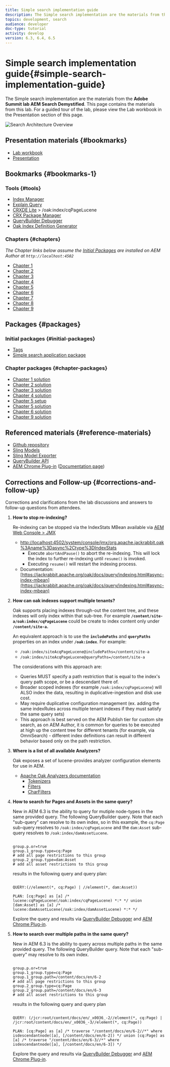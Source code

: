 ```yaml
---
title: Simple search implementation guide
description: The Simple search implementation are the materials from the 2017 Summit lab AEM Search Demystified. This page contains the materials from this lab. For a guided tour of the lab, please view  the Lab workbook in the Presentation section of this page.
topics: development, search
audience: developer
doc-type: tutorial
activity: develop
version: 6.3, 6.4, 6.5
---
```


# Simple search implementation guide{#simple-search-implementation-guide}

The Simple search implementation are the materials from the **Adobe Summit lab AEM Search Demystified**. This page contains the materials from this lab. For a guided tour of the lab, please view  the Lab workbook in the Presentation section of this page.

![Search Architecture Overview](assets/l4080/simple-search-application.png)

## Presentation materials {#bookmarks}

* [Lab workbook](assets/l4080/l4080-lab-workbook.pdf)
* [Presentation](assets/l4080/l4080-presentation.pdf)

## Bookmarks {#bookmarks-1}

### Tools {#tools}

* [Index Manager](http://localhost:4502/libs/granite/operations/content/diagnosis/tool.html/granite_oakindexmanager)
* [Explain Query](http://localhost:4502/libs/granite/operations/content/diagnosis/tool.html/granite_queryperformance)
* [CRXDE Lite](http://localhost:4502/crx/de/index.jsp#/oak%3Aindex/cqPageLucene) &gt; /oak:index/cqPageLucene
* [CRX Package Manager](http://localhost:4502/crx/packmgr/index.jsp)
* [QueryBuilder Debugger](http://localhost:4502/libs/cq/search/content/querydebug.html?)
* [Oak Index Definition Generator](https://oakutils.appspot.com/generate/index)

### Chapters {#chapters}

*The Chapter links below assume the [Initial Packages](#initialpackages) are installed on AEM Author at `http://localhost:4502`*

* [Chapter 1](http://localhost:4502/editor.html/content/summit/l4080/chapter-1.html)
* [Chapter 2](http://localhost:4502/editor.html/content/summit/l4080/chapter-2.html)
* [Chapter 3](http://localhost:4502/editor.html/content/summit/l4080/chapter-3.html)
* [Chapter 4](http://localhost:4502/editor.html/content/summit/l4080/chapter-4.html)
* [Chapter 5](http://localhost:4502/editor.html/content/summit/l4080/chapter-5.html)
* [Chapter 6](http://localhost:4502/editor.html/content/summit/l4080/chapter-6.html)
* [Chapter 7](http://localhost:4502/editor.html/content/summit/l4080/chapter-7.html)
* [Chapter 8](http://localhost:4502/editor.html/content/summit/l4080/chapter-8.html)
* [Chapter 9](http://localhost:4502/editor.html/content/summit/l4080/chapter-9.html)

## Packages {#packages}

### Initial packages {#initial-packages}

* [Tags](assets/l4080/summit-tags.zip)
* [Simple search application package](assets/l4080/simple.ui.apps-0.0.1-snapshot.zip)

### Chapter packages {#chapter-packages}

* [Chapter 1 solution](assets/l4080/l4080-chapter1.zip)
* [Chapter 2 solution](assets/l4080/l4080-chapter2.zip)
* [Chapter 3 solution](assets/l4080/l4080-chapter3.zip)
* [Chapter 4 solution](assets/l4080/l4080-chapter4.zip)
* [Chapter 5 setup](assets/l4080/l4080-chapter5-setup.zip)
* [Chapter 5 solution](assets/l4080/l4080-chapter5-solution.zip)
* [Chapter 6 solution](assets/l4080/l4080-chapter6.zip)
* [Chapter 9 solution](assets/l4080/l4080-chapter9.zip)

## Referenced materials {#reference-materials}

* [Github repository](https://github.com/Adobe-Marketing-Cloud/aem-guides/tree/master/simple-search-guide)
* [Sling Models](https://sling.apache.org/documentation/bundles/models.html)
* [Sling Model Exporter](https://sling.apache.org/documentation/bundles/models.html#exporter-framework-since-130)
* [QueryBuilder API](https://docs.adobe.com/docs/en/aem/6-2/develop/search/querybuilder-api.html)
* [AEM Chrome Plug-in](https://chrome.google.com/webstore/detail/aem-chrome-plug-in/ejdcnikffjleeffpigekhccpepplaode) ([Documentation page](https://adobe-consulting-services.github.io/acs-aem-tools/aem-chrome-plugin/))

## Corrections and Follow-up {#corrections-and-follow-up}

Corrections and clarifications from the lab discussions and answers to follow-up questions from attendees.

1. **How to stop re-indexing?**  

    Re-indexing can be stopped via the IndexStats MBean available via [AEM Web Console &gt; JMX](http://localhost:4502/system/console/jmx)

    * [http://localhost:4502/system/console/jmx/org.apache.jackrabbit.oak%3Aname%3Dasync%2Ctype%3DIndexStats](http://localhost:4502/system/console/jmx/org.apache.jackrabbit.oak%3Aname%3Dasync%2Ctype%3DIndexStats)
        * Execute `abortAndPause()` to abort the re-indexing. This will lock the index to further re-indexing until `resume()` is invoked.
        * Executing `resume()` will restart the indexing process.
    * Documentation: [https://jackrabbit.apache.org/oak/docs/query/indexing.html#async-index-mbean](https://jackrabbit.apache.org/oak/docs/query/indexing.html#async-index-mbean)

2. **How can oak indexes support multiple tenants?**  

    Oak supports placing indexes through-out the content tree, and these indexes will only index within that sub-tree. For example **`/content/site-a/oak:index/cqPageLucene`** could be create to index content only under **`/content/site-a`.**

    An equivalent approach is to use the **`includePaths`** and **`queryPaths`** properties on an index under **`/oak:index`**. For example:

    * `/oak:index/siteAcqPageLucene@includePaths=/content/site-a`
    * `/oak:index/siteAcqPageLucene@queryPaths=/content/site-a`

   The considerations with this approach are:

    * Queries MUST specify a path restriction that is equal to the index's query path scope, or be a descendant there of.
    * Broader scoped indexes (for example `/oak:index/cqPageLucene`) will ALSO index the data, resulting in duplicative-ingestion and disk use cost.
    * May require duplicative configuration management (ex. adding the same indexRules across multiple tenant indexes if they must satisfy the same query sets)
    * This approach is best served on the AEM Publish tier for custom site search, as on AEM Author, it is common for queries to be executed at high up the content tree for different tenants (for example, via OmniSearch) - different index definitions can result in different behavior based only on the path restriction.

3. **Where is a list of all available Analyzers?**

    Oak exposes a set of lucene-provides analyzer configuration elements for use in AEM.

    * [Apache Oak Analyzers documentation](http://jackrabbit.apache.org/oak/docs/query/lucene.html#analyzers)
        * [Tokenizers](https://cwiki.apache.org/confluence/display/solr/Tokenizers)
        * [Filters](https://cwiki.apache.org/confluence/display/solr/Filter+Descriptions)
        * [CharFilters](https://cwiki.apache.org/confluence/display/solr/CharFilterFactories)

4. **How to search for Pages and Assets in the same query?**

    New in AEM 6.3 is the ability to query for mutiple node-types in the same provided query. The following QueryBuilder query. Note that each "sub-query" can resolve to its own index, so in this example, the `cq:Page` sub-query resolves to `/oak:index/cqPageLucene` and the `dam:Asset` sub-query resolves to `/oak:index/damAssetLucene`.

    ```plain

    group.p.or=true
    group.1_group.type=cq:Page
    # add all page restrictions to this group
    group.2_group.type=dam:Asset
    # add all asset restrictions to this group

   ```

   results in the following query and query plan:

   ```plain

   QUERY:(//element(*, cq:Page) | //element(*, dam:Asset))

   PLAN: [cq:Page] as [a] /* lucene:cqPageLucene(/oak:index/cqPageLucene) *:* */ union [dam:Asset] as [a] /* lucene:damAssetLucene(/oak:index/damAssetLucene) *:* */

   ```

   Explore the query and results via [QueryBuilder Debugger](http://localhost:4502/libs/cq/search/content/querydebug.html?_charset_=UTF-8&query=group.p.or%3Dtrue%0D%0Agroup.1_group.type%3Dcq%3APage%0D%0A%23+add+all+page+restrictions+to+this+group%0D%0Agroup.2_group.type%3Ddam%3AAsset%0D%0A%23+add+all+asset+restrictions+to+this+group) and [AEM Chrome Plug-in](https://chrome.google.com/webstore/detail/aem-chrome-plug-in/ejdcnikffjleeffpigekhccpepplaode?hl=en-US).

5. **How to search over multiple paths in the same query?**

    New in AEM 6.3 is the ability to query across multiple paths in the same provided query. The following QueryBuilder query. Note that each "sub-query" may resolve to its own index.

   ```plain

   group.p.or=true
   group.1_group.type=cq:Page
   group.1_group.path=/content/docs/en/6-2
   # add all page restrictions to this group
   group.2_group.type=cq:Page
   group.2_group.path=/content/docs/en/6-3
   # add all asset restrictions to this group

   ```

   results in the following query and query plan

   ```plain

   QUERY: (/jcr:root/content/docs/en/_x0036_-2//element(*, cq:Page) | /jcr:root/content/docs/en/_x0036_-3//element(*, cq:Page))

   PLAN: [cq:Page] as [a] /* traverse "/content/docs/en/6-2//*" where isdescendantnode([a], [/content/docs/en/6-2]) */ union [cq:Page] as [a] /* traverse "/content/docs/en/6-3//*" where isdescendantnode([a], [/content/docs/en/6-3]) */

   ```

   Explore the query and results via [QueryBuilder Debugger](http://localhost:4502/libs/cq/search/content/querydebug.html?_charset_=UTF-8&query=group.p.or%3Dtrue%0D%0Agroup.1_group.type%3Dcq%3APage%0D%0Agroup.1_group.path%3D%2Fcontent%2Fdocs%2Fen%2F6-2%0D%0A%23+add+all+page+restrictions+to+this+group%0D%0Agroup.2_group.type%3Dcq%3APage%0D%0Agroup.2_group.path%3D%2Fcontent%2Fdocs%2Fen%2F6-3%0D%0A%23+add+all+asset+restrictions+to+this+group) and [AEM Chrome Plug-in](https://chrome.google.com/webstore/detail/aem-chrome-plug-in/ejdcnikffjleeffpigekhccpepplaode?hl=en-US).
